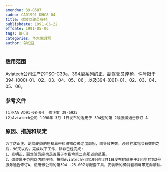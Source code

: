 ```yaml
---
amendno: 39-0587  
cadno: CAD1991-DHC8-04  
title: 改装驾驶员座椅  
publishdate: 1991-05-22  
effdate: 1991-05-06  
tags: DHC8  
categories: 华东管理局  
author: 邬纪召  
---
```

  
### 适用范围  
Aviatech公司生产的TSO-C39a、394型系列的正、副驾驶员座椅，件号限于394-(000)-01、02、03、04、05、06，以及394-(001)-01、02、03、04、05、06。  
  
<!--more-->  
### 参考文件  
    (1)FAA AD91-08-04  修正案 39-6925  
    (2)Aviatech公司 1990年 3月 1日发布的适用于 394型的第 2号服务通告修订 A  
  
### 原因、措施和规定  
    为了防止正、副驾驶员的座椅肩带和织物边缘过度磨损，而导致失效，必须在本指令有效期之后，90天以内，完成以下工作，除非已经完成:  
    1、查明正、副驾驶员座椅是否属于本指令第二条所述的范围。  
    2、改装属于范围以内的座椅。按照Aviatech公司1990年3月1日发布的适用于394型的第2号服务通告修订A，使用该公司的第394 -25-002号配套工具，安装新的椅背套和肩带定向滚轴。  
